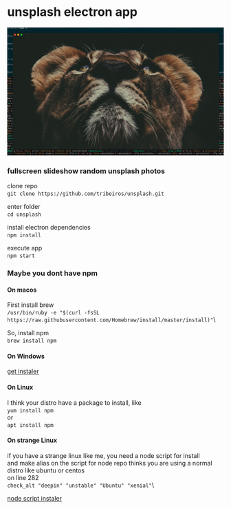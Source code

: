 # unsplash electron app

![unsplash app](https://raw.githubusercontent.com/tribeiros/unsplash/master/unsplash.png)


### fullscreen slideshow random unsplash photos

clone repo\
`git clone https://github.com/tribeiros/unsplash.git`

enter folder\
`cd unsplash`

install electron dependencies\
`npm install`

execute app\
`npm start`

### Maybe you dont have npm

#### On macos
First install brew\
`/usr/bin/ruby -e "$(curl -fsSL https://raw.githubusercontent.com/Homebrew/install/master/install)"`\

So, install npm\
`brew install npm`

#### On Windows
[get instaler](https://nodejs.org/en/download/)

#### On Linux
I think your distro have a package to install, like\
`yum install npm`\
or\
`apt install npm`

#### On strange Linux
if you have a strange linux like me, you need a node script for install\
and make alias on the script for node repo thinks you are using a normal distro like ubuntu or centos\
on line 282\
`check_alt "deepin" "unstable" "Ubuntu" "xenial"`\

[node script instaler](https://raw.githubusercontent.com/tribeiros/unsplash/master/nodeinstall.sh)


